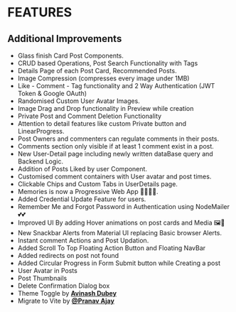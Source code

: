 # FEATURES

## Additional Improvements

- Glass finish Card Post Components.
- CRUD based Operations, Post Search Functionality with Tags
- Details Page of each Post Card, Recommended Posts.
- Image Compression (compresses every image under 1MB)
- Like - Comment - Tag functionality and 2 Way Authentication (JWT Token & Google OAuth)
- Randomised Custom User Avatar Images.
- Image Drag and Drop functionality in Preview while creation
- Private Post and Comment Deletion Functionality
- Attention to detail features like custom Private button and LinearProgress.
- Post Owners and commenters can regulate comments in their posts.
- Comments section only visible if at least 1 comment exist in a post.
- New User-Detail page including newly written dataBase query and Backend Logic.
- Addition of Posts Liked by user Component.
- Customised comment containers with User avatar and post times.
- Clickable Chips and Custom Tabs in UserDetails page.
- Memories is now a Progressive Web App 🎉🎉🎊🎊.
- Added Credential Update Feature for users.
- Remember Me and Forgot Password in Authentication using NodeMailer 💕💕
- Improved UI By adding Hover animations on post cards and Media 🖼️🌟
- New Snackbar Alerts from Material UI replacing Basic browser Alerts.
- Instant comment Actions and Post Updation.
- Added Scroll To Top Floating Action Button and Floating NavBar
- Added redirects on post not found
- Added Circular Progress in Form Submit button while Creating a post
- User Avatar in Posts
- Post Thumbnails
- Delete Confirmation Dialog box
- Theme Toggle by **[Avinash Dubey](https://github.com/avinasdube)**
- Migrate to Vite by **[@Pranav Ajay](https://github.com/cyblogerz)**